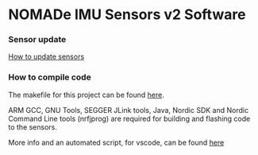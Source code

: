 # NOMADe IMU Sensors v2 Software

### Sensor update
[How to update sensors](RemoteUpdate/NOMADe_IMU_How_to_update_firmware.pdf)

### How to compile code
The makefile for this project can be found [here](pca10040/s132/armgcc/Makefile).

ARM GCC, GNU Tools, SEGGER JLink tools, Java, Nordic SDK and Nordic Command Line tools (nrfjprog) are required for building and flashing code to the sensors.

More info and an automated script, for vscode, can be found [here](/vscode%20-%20desktop.bat)


